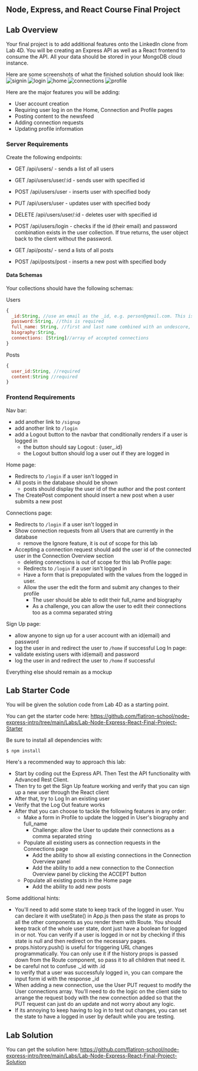 ## Node, Express, and React Course Final Project

## Lab Overview

Your final project is to add additional features onto the LinkedIn clone from Lab 4D. You will be creating an Express API as well as a React frontend to consume the API. All your data should be stored in your MongoDB cloud instance.

Here are some screenshots of what the finished solution should look like:
![signin](/images/react-final-signup.png)
![login](/images/react-final-login.png)
![home](/images/react-final-home.png)
![connections](/images/react-final-connections.png)
![profile](/images/react-final-profile.png)


Here are the major features you will be adding:
* User account creation
* Requiring user log in on the Home, Connection and Profile pages
* Posting content to the newsfeed
* Adding connection requests 
* Updating profile information

### Server Requirements

Create the following endpoints:
* GET /api/users/ - sends a list of all users
* GET /api/users/user/:id - sends user with specified id
* POST /api/users/user - inserts user with specified body
* PUT /api/users/user - updates user with specified body
* DELETE /api/users/user/:id - deletes user with specified id
* POST /api/users/login - checks if the id (their email) and password combination exists in the user collection. If true returns, the user object back to the client without the password.

* GET /api/posts/ - send a lists of all posts
* POST /api/posts/post - inserts a new post with specified body

#### Data Schemas
Your collections should have the following schemas:

Users

```js
{
  _id:String, //use an email as the _id, e.g. person@gmail.com. This is required.
  password:String, //this is required
  full_name: String, //first and last name combined with an undescore, e.g john_smith
  biography:String,
  connections: [String]//array of accepted connections
}
```

Posts
```js
{
  user_id:String, //required
  content:String //required
}
```


### Frontend Requirements

Nav bar:
* add another link to `/signup`
* add another link to `/login`
* add a Logout button to the navbar that conditionally renders if a user is logged in
  * the button should say Logout : {user_.id}
  * the Logout button should log a user out if they are logged in

Home page:
* Redirects to `/login` if a user isn't logged in
* All posts in the database should be shown
  * posts should display the user id of the author and the post content
* The CreatePost component should insert a new post when a user submits a new post

Connections page:
* Redirects to `/login` if a user isn't logged in
* Show connection requests from all Users that are currently in the database
  * remove the Ignore feature, it is out of scope for this lab
* Accepting a connection request should add the user id of the connected user in the Connection Overview section
  * deleting connections is out of scope for this lab
Profile page:
  * Redirects to `/login` if a user isn't logged in
  * Have a form that is prepopulated with the values from the logged in user.
  * Allow the user the edit the form and submit any changes to their profile
    * The user should be able to edit their full_name and biography
    * As a challenge, you can allow the user to edit their connections too as a comma separated string

Sign Up page:
* allow anyone to sign up for a user account with an id(email) and password
* log the user in and redirect the user to `/home` if successful
Log In page:
* validate existing users with id(email) and password
* log the user in and redirect the user to `/home` if successful

Everything else should remain as a mockup

## Lab Starter Code

You will be given the solution code from Lab 4D as a starting point. 

You can get the starter code here:
https://github.com/flatiron-school/node-express-intro/tree/main/Labs/Lab-Node-Express-React-Final-Project-Starter

Be sure to install all dependencies with:

```
$ npm install
```


Here's a recommended way to approach this lab:
* Start by coding out the Express API. Then Test the API functionality with Advanced Rest Client.
* Then try to get the Sign Up feature working and verify that you can sign up a new user through the React client
* After that, try to Log In an existing user
* Verify that the Log Out feature works
* After that you can choose to tackle the following features in any order:
  * Make a form in Profile to update the logged in User's biography and full_name
    * Challenge: allow the User to update their connections as a comma separated string
  * Populate all existing users as connection requests in the Connections page
    * Add the ability to show all existing connections in the Connection Overview panel
    * Add the ability to add a new connection to the Connection Overview panel by clicking the ACCEPT button
  * Populate all existing posts in the Home page
    * Add the ability to add new posts


Some additional hints:
* You'll need to add some state to keep track of the logged in user. You can declare it with useState() in App.js then pass the state as props to all the other components as you render them with Route. You should keep track of the whole user state, dont just have a boolean for logged in or not. You can verify if a user is logged in or not by checking if this state is null and then redirect on the necessary pages.
* props.history.push() is useful for triggering URL changes programmatically. You can only use it if the history props is passed down from the Route component, so pass it to all children that need it.
* be careful not to confuse ._id with .id 
* to verify that a user was successfuly logged in, you can compare the input form id with the response _id
* When adding a new connection, use the User PUT request to modify the User connections array. You'll need to do the logic on the client side to arrange the request body with the new connection added so that the PUT request can just do an update and not worry about any logic.
* If its annoying to keep having to log in to test out changes, you can set the state to have a logged in user by default while you are testing.


## Lab Solution
You can get the solution here:
https://github.com/flatiron-school/node-express-intro/tree/main/Labs/Lab-Node-Express-React-Final-Project-Solution